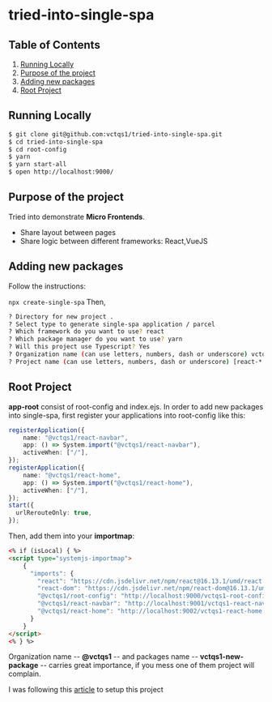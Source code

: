 # tried-into-single-spa


## Table of Contents

1.  [Running Locally](#running-locally)
2.  [Purpose of the project](#purpose-of-the-project)
3.  [Adding new packages](#adding-new-packages)
4.  [Root Project](#what-is-hoisting)

## Running Locally

```bash
$ git clone git@github.com:vctqs1/tried-into-single-spa.git
$ cd tried-into-single-spa
$ cd root-config
$ yarn
$ yarn start-all
$ open http://localhost:9000/
```

## Purpose of the project

Tried into demonstrate **Micro Frontends**. 
- Share layout between pages
- Share logic between different frameworks: React,VueJS

## Adding new packages

Follow the instructions:

`npx create-single-spa`
Then,

```bash
? Directory for new project .
? Select type to generate single-spa application / parcel
? Which framework do you want to use? react
? Which package manager do you want to use? yarn
? Will this project use Typescript? Yes
? Organization name (can use letters, numbers, dash or underscore) vctqs1
? Project name (can use letters, numbers, dash or underscore) [react-*|vue-*]
```

## Root Project

**app-root** consist of root-config and index.ejs. In order to add new packages into single-spa, first register your applications into root-config like this:

```typescript
registerApplication({
    name: "@vctqs1/react-navbar",
    app: () => System.import("@vctqs1/react-navbar"),
    activeWhen: ["/"],
});
registerApplication({
    name: "@vctqs1/react-home",
    app: () => System.import("@vctqs1/react-home"),
    activeWhen: ["/"],
});
start({
  urlRerouteOnly: true,
});
```

Then, add them into your **importmap**:

```html
<% if (isLocal) { %>
<script type="systemjs-importmap">
    {
      "imports": {
        "react": "https://cdn.jsdelivr.net/npm/react@16.13.1/umd/react.development.js",
        "react-dom": "https://cdn.jsdelivr.net/npm/react-dom@16.13.1/umd/react-dom.development.js",
        "@vctqs1/root-config": "http://localhost:9000/vctqs1-root-config.js",
        "@vctqs1/react-navbar": "http://localhost:9001/vctqs1-react-navbar.js",
        "@vctqs1/react-home": "http://localhost:9002/vctqs1-react-home.js"
      }
    }
</script>
<% } %>
```

Organization name -- **@vctqs1** -- and packages name -- **vctqs1-new-package** -- carries great importance, if you mess one of them project will complain.

I was following this [article](https://ogzhanolguncu.com/blog/migrating-cra-to-micro-frontends-with-single-spa) to setup this project
